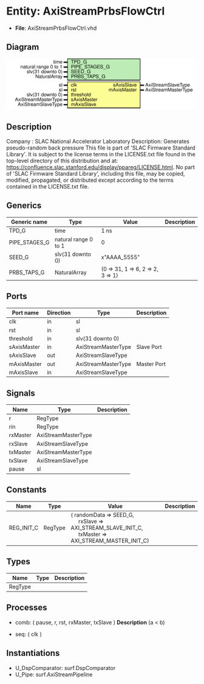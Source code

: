 # Entity: AxiStreamPrbsFlowCtrl

- **File**: AxiStreamPrbsFlowCtrl.vhd
## Diagram

![Diagram](AxiStreamPrbsFlowCtrl.svg "Diagram")
## Description

Company    : SLAC National Accelerator Laboratory
Description: Generates pseudo-random back pressure
This file is part of 'SLAC Firmware Standard Library'.
It is subject to the license terms in the LICENSE.txt file found in the
top-level directory of this distribution and at:
   https://confluence.slac.stanford.edu/display/ppareg/LICENSE.html.
No part of 'SLAC Firmware Standard Library', including this file,
may be copied, modified, propagated, or distributed except according to
the terms contained in the LICENSE.txt file.
## Generics

| Generic name  | Type                 | Value                             | Description |
| ------------- | -------------------- | --------------------------------- | ----------- |
| TPD_G         | time                 | 1 ns                              |             |
| PIPE_STAGES_G | natural range 0 to 1 | 0                                 |             |
| SEED_G        | slv(31 downto 0)     | x"AAAA_5555"                      |             |
| PRBS_TAPS_G   | NaturalArray         | (0 => 31, 1 => 6, 2 => 2, 3 => 1) |             |
## Ports

| Port name   | Direction | Type                | Description |
| ----------- | --------- | ------------------- | ----------- |
| clk         | in        | sl                  |             |
| rst         | in        | sl                  |             |
| threshold   | in        | slv(31 downto 0)    |             |
| sAxisMaster | in        | AxiStreamMasterType | Slave Port  |
| sAxisSlave  | out       | AxiStreamSlaveType  |             |
| mAxisMaster | out       | AxiStreamMasterType | Master Port |
| mAxisSlave  | in        | AxiStreamSlaveType  |             |
## Signals

| Name     | Type                | Description |
| -------- | ------------------- | ----------- |
| r        | RegType             |             |
| rin      | RegType             |             |
| rxMaster | AxiStreamMasterType |             |
| rxSlave  | AxiStreamSlaveType  |             |
| txMaster | AxiStreamMasterType |             |
| txSlave  | AxiStreamSlaveType  |             |
| pause    | sl                  |             |
## Constants

| Name       | Type    | Value                                                                                                                                                                                             | Description |
| ---------- | ------- | ------------------------------------------------------------------------------------------------------------------------------------------------------------------------------------------------- | ----------- |
| REG_INIT_C | RegType |  (       randomData => SEED_G,<br><span style="padding-left:20px">       rxSlave    => AXI_STREAM_SLAVE_INIT_C,<br><span style="padding-left:20px">       txMaster   => AXI_STREAM_MASTER_INIT_C) |             |
## Types

| Name    | Type | Description |
| ------- | ---- | ----------- |
| RegType |      |             |
## Processes
- comb: ( pause, r, rst, rxMaster, txSlave )
**Description**
 (a <  b)

- seq: ( clk )
## Instantiations

- U_DspComparator: surf.DspComparator
- U_Pipe: surf.AxiStreamPipeline
